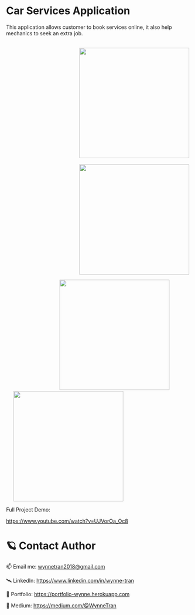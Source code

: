 # Car Services Application

This application allows customer to book services online, it also help mechanics to seek an extra job.


&ensp;&ensp;&ensp;&ensp;&ensp;&ensp;&ensp;&ensp;&ensp;&ensp;&ensp;&ensp;&ensp;&ensp;&ensp;&ensp;&ensp;&ensp;<img src="https://user-images.githubusercontent.com/63073395/174527257-94b4574c-2fb0-41f7-8bc1-d14a2aa4cae4.png" width="300" style="padding-left:200px" /> &ensp;&ensp;&ensp;&ensp;&ensp;&ensp; <img src="https://user-images.githubusercontent.com/63073395/174527485-3f70bacd-3394-4f2a-8556-fe235def2abc.png" width="300" style="padding-left:200px" />

&ensp;&ensp;&ensp;&ensp;&ensp;&ensp;&ensp;&ensp;&ensp;&ensp;&ensp;&ensp;&ensp;&ensp;&ensp;&ensp;&ensp;&ensp;<img src="https://user-images.githubusercontent.com/63073395/174527510-d5860749-98fe-4735-9c5a-f69d144da71c.png" width="300" style="padding-left:20px" /> &ensp;&ensp;&ensp;&ensp;&ensp;&ensp; <img src="https://user-images.githubusercontent.com/63073395/174527518-37421011-3fc2-40ea-9a46-2ed0b9cf2170.png" width="300" style="padding-left:20px" />


Full Project Demo: 

https://www.youtube.com/watch?v=UJVorOa_Oc8

              
# 🪐 Contact Author

📫 Email me: wynnetran2018@gmail.com

🛰 LinkedIn: https://www.linkedin.com/in/wynne-tran

🌈 Portfolio: https://portfolio-wynne.herokuapp.com

📝 Medium: https://medium.com/@WynneTran
